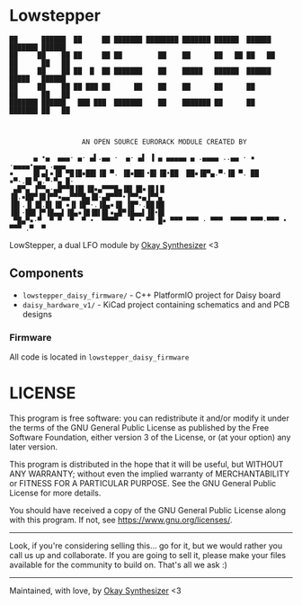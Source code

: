 # Lowstepper
```
██      ██████  ██     ██ ███████ ████████ ███████ ██████  ██████  ███████ ██████  
██     ██    ██ ██     ██ ██         ██    ██      ██   ██ ██   ██ ██      ██   ██ 
██     ██    ██ ██  █  ██ ███████    ██    █████   ██████  ██████  █████   ██████  
██     ██    ██ ██ ███ ██      ██    ██    ██      ██      ██      ██      ██   ██ 
███████ ██████   ███ ███  ███████    ██    ███████ ██      ██      ███████ ██   ██ 
                                                                                   

                  AN OPEN SOURCE EURORACK MODULE CREATED BY
 
      ▄ •▄  ▄▄▄· ▄· ▄▌.▄▄ ·  ▄· ▄▌ ▐ ▄ ▄▄▄▄▄ ▄ .▄▄▄▄ ..▄▄ · ▪  ·▄▄▄▄•▄▄▄ .▄▄▄  
▪     █▌▄▌▪▐█ ▀█▐█▪██▌▐█ ▀. ▐█▪██▌•█▌▐█•██  ██▪▐█▀▄.▀·▐█ ▀. ██ ▪▀·.█▌▀▄.▀·▀▄ █·
 ▄█▀▄ ▐▀▀▄·▄█▀▀█▐█▌▐█▪▄▀▀▀█▄▐█▌▐█▪▐█▐▐▌ ▐█.▪██▀▐█▐▀▀▪▄▄▀▀▀█▄▐█·▄█▀▀▀•▐▀▀▪▄▐▀▀▄ 
▐█▌.▐▌▐█.█▌▐█ ▪▐▌▐█▀·.▐█▄▪▐█ ▐█▀·.██▐█▌ ▐█▌·██▌▐▀▐█▄▄▌▐█▄▪▐█▐█▌█▌▪▄█▀▐█▄▄▌▐█•█▌
 ▀█▄▀▪·▀  ▀ ▀  ▀  ▀ •  ▀▀▀▀   ▀ • ▀▀ █▪ ▀▀▀ ▀▀▀ · ▀▀▀  ▀▀▀▀ ▀▀▀·▀▀▀ • ▀▀▀ .▀  ▀
```

LowStepper, a dual LFO module by [Okay Synthesizer](https://okaysynthesizer.com/) <3


## Components

- `lowstepper_daisy_firmware/` - C++ PlatformIO project for Daisy board
- `daisy_hardware_v1/` - KiCad project containing schematics and and PCB designs

### Firmware
All code is located in `lowstepper_daisy_firmware`


# LICENSE

This program is free software: you can redistribute it and/or modify
it under the terms of the GNU General Public License as published by
the Free Software Foundation, either version 3 of the License, or
(at your option) any later version.

This program is distributed in the hope that it will be useful,
but WITHOUT ANY WARRANTY; without even the implied warranty of
MERCHANTABILITY or FITNESS FOR A PARTICULAR PURPOSE.  See the
GNU General Public License for more details.

You should have received a copy of the GNU General Public License
along with this program.  If not, see <https://www.gnu.org/licenses/>.



------

Look, if you're considering selling this... go for it, but we would rather you call us up and collaborate. If you are going to sell it, please make your files available for the community to build on. That's all we ask :)

------




Maintained, with love, by [Okay Synthesizer](https://okaysynthesizer.com/) <3
